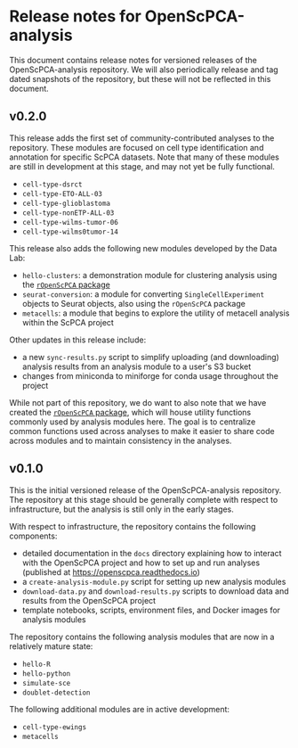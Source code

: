 # Release notes for OpenScPCA-analysis

This document contains release notes for versioned releases of the OpenScPCA-analysis repository.
We will also periodically release and tag dated snapshots of the repository, but these will not be reflected in this document.

<!--
Add new release notes in reverse numerical order (newest first) below this comment

You may want to add temporary notes here for tracking as features are added, before a new release is ready.
-->

## v0.2.0

This release adds the first set of community-contributed analyses to the repository.
These modules are focused on cell type identification and annotation for specific ScPCA datasets.
Note that many of these modules are still in development at this stage, and may not yet be fully functional.

- `cell-type-dsrct`
- `cell-type-ETO-ALL-03`
- `cell-type-glioblastoma`
- `cell-type-nonETP-ALL-03`
- `cell-type-wilms-tumor-06`
- `cell-type-wilms0tumor-14`


This release also adds the following new modules developed by the Data Lab:

- `hello-clusters`: a demonstration module for clustering analysis using the [`rOpenScPCA` package](https://github.com/AlexsLemonade/rOpenScPCA)
- `seurat-conversion`: a module for converting `SingleCellExperiment` objects to Seurat objects, also using the `rOpenScPCA` package
- `metacells`: a module that begins to explore the utility of metacell analysis within the ScPCA project

Other updates in this release include:

- a new `sync-results.py` script to simplify uploading (and downloading) analysis results from an analysis module to a user's S3 bucket
- changes from miniconda to miniforge for conda usage throughout the project

While not part of this repository, we do want to also note that we have created the [`rOpenScPCA` package](https://github.com/AlexsLemonade/rOpenScPCA), which will house utility functions commonly used by analysis modules here.
The goal is to centralize common functions used across analyses to make it easier to share code across modules and to maintain consistency in the analyses.


## v0.1.0

This is the initial versioned release of the OpenScPCA-analysis repository.
The repository at this stage should be generally complete with respect to infrastructure, but the analysis is still only in the early stages.

With respect to infrastructure, the repository contains the following components:

- detailed documentation in the `docs` directory explaining how to interact with the OpenScPCA project and how to set up and run analyses (published at https://openscpca.readthedocs.io)
- a `create-analysis-module.py` script for setting up new analysis modules
- `download-data.py` and `download-results.py` scripts to download data and results from the OpenScPCA project
- template notebooks, scripts, environment files, and Docker images for analysis modules

The repository contains the following analysis modules that are now in a relatively mature state:

- `hello-R`
- `hello-python`
- `simulate-sce`
- `doublet-detection`

The following additional modules are in active development:

- `cell-type-ewings`
- `metacells`
